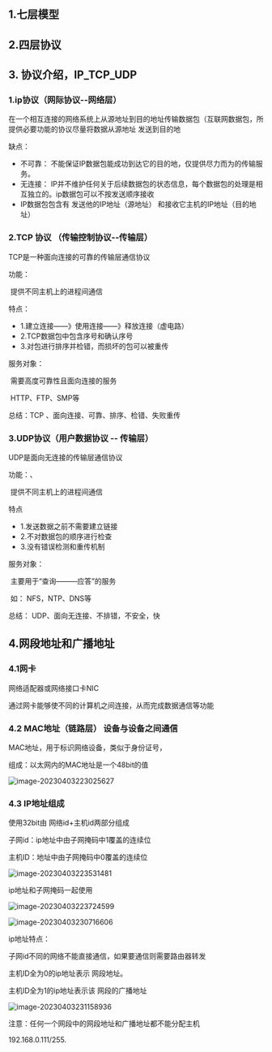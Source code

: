 ## 1.七层模型





## 2.四层协议







## 3. 协议介绍，IP_TCP_UDP

### 1.ip协议（网际协议--网络层）

在一个相互连接的网络系统上从源地址到目的地址传输数据包（互联网数据包，所提供必要功能的协议尽量将数据从源地址 发送到目的地

缺点：

+ 不可靠： 不能保证IP数据包能成功到达它的目的地，仅提供尽力而为的传输服务。
+ 无连接： IP并不维护任何关于后续数据包的状态信息，每个数据包的处理是相互独立的。ip数据包可以不按发送顺序接收
+ IP数据包包含有 发送他的IP地址（源地址） 和接收它主机的IP地址（目的地址）



### 2.TCP 协议  （传输控制协议--传输层）

TCP是一种面向连接的可靠的传输层通信协议

功能：

​	提供不同主机上的进程间通信

特点：

+ 1.建立连接——》使用连接——》释放连接（虚电路）
+ 2.TCP数据包中包含序号和确认序号
+ 3.对包进行排序并检错，而损坏的包可以被重传

服务对象：

​	需要高度可靠性且面向连接的服务

​	HTTP、FTP、SMP等

总结：TCP 、面向连接、可靠、排序、检错、失败重传

### 3.UDP协议（用户数据协议 -- 传输层）

UDP是面向无连接的传输层通信协议

功能：、

​	提供不同主机上的进程间通信

特点

+ 1.发送数据之前不需要建立链接
+ 2.不对数据包的顺序进行检查
+ 3.没有错误检测和重传机制

服务对象：

​	主要用于“查询———应答”的服务

​	如： NFS，NTP、DNS等

总结： UDP、面向无连接、不排错，不安全，快



##  4.网段地址和广播地址



### 4.1网卡

网络适配器或网络接口卡NIC

通过网卡能够使不同的计算机之间连接，从而完成数据通信等功能



### 4.2 MAC地址（链路层） 设备与设备之间通信

MAC地址，用于标识网络设备，类似于身份证号，



组成：以太网内的MAC地址是一个48bit的值

![image-20230403223025627](C:\Users\yn\AppData\Roaming\Typora\typora-user-images\image-20230403223025627.png)



### 4.3 IP地址组成

使用32bit由 网络id+主机id两部分组成

子网id：ip地址中由子网掩码中1覆盖的连续位

主机ID：地址中由子网掩码中0覆盖的连续位

![image-20230403223531481](C:\Users\yn\AppData\Roaming\Typora\typora-user-images\image-20230403223531481.png)

ip地址和子网掩码一起使用



![image-20230403223724599](C:\Users\yn\AppData\Roaming\Typora\typora-user-images\image-20230403223724599.png)

 ![image-20230403230716606](C:\Users\yn\AppData\Roaming\Typora\typora-user-images\image-20230403230716606.png)





ip地址特点：

子网id不同的网络不能直接通信，如果要通信则需要路由器转发

主机ID全为0的ip地址表示 网段地址。

主机ID全为1的ip地址表示该 网段的广播地址

![image-20230403231158936](C:\Users\yn\AppData\Roaming\Typora\typora-user-images\image-20230403231158936.png)

注意：任何一个网段中的网段地址和广播地址都不能分配主机

192.168.0.111/255.